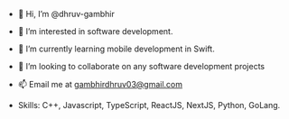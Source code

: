 - 👋 Hi, I’m @dhruv-gambhir
- 👀 I’m interested in software development.
- 🌱 I’m currently learning mobile development in Swift.
- 👥 I’m looking to collaborate on any software development projects
- 📫 Email me at gambhirdhruv03@gmail.com

- Skills: C++, Javascript, TypeScript, ReactJS, NextJS, Python, GoLang.


